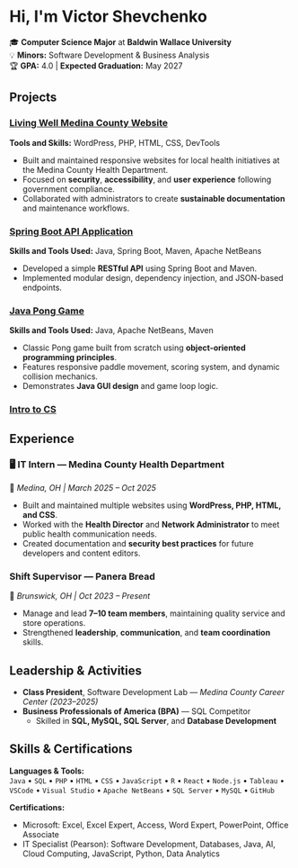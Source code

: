 # Hi, I'm Victor Shevchenko

🎓 **Computer Science Major** at **Baldwin Wallace University**  
💡 **Minors:** Software Development & Business Analysis  
🏆 **GPA:** 4.0 | **Expected Graduation:** May 2027  

## Projects

### [Living Well Medina County Website](https://livingwellmedinacounty.com/)
**Tools and Skills:** WordPress, PHP, HTML, CSS, DevTools  
- Built and maintained responsive websites for local health initiatives at the Medina County Health Department.  
- Focused on **security**, **accessibility**, and **user experience** following government compliance.  
- Collaborated with administrators to create **sustainable documentation** and maintenance workflows.  


###  [Spring Boot API Application](#)
**Skills and Tools Used:** Java, Spring Boot, Maven, Apache NetBeans  
- Developed a  simple **RESTful API** using Spring Boot and Maven.  
- Implemented modular design, dependency injection, and JSON-based endpoints.  
  

### [Java Pong Game](#)
**Skills and Tools Used:** Java, Apache NetBeans, Maven  
- Classic Pong game built from scratch using **object-oriented programming principles**.  
- Features responsive paddle movement, scoring system, and dynamic collision mechanics.  
- Demonstrates **Java GUI design** and game loop logic.

### [Intro to CS](#)


## Experience

### 🖥️ **IT Intern — Medina County Health Department**  
📍 *Medina, OH | March 2025 – Oct 2025*  
- Built and maintained multiple websites using **WordPress, PHP, HTML, and CSS**.  
- Worked with the **Health Director** and **Network Administrator** to meet public health communication needs.  
- Created documentation and **security best practices** for future developers and content editors.  

###  **Shift Supervisor — Panera Bread**  
📍 *Brunswick, OH | Oct 2023 – Present*  
- Manage and lead **7–10 team members**, maintaining quality service and store operations.  
- Strengthened **leadership**, **communication**, and **team coordination** skills.  


##  Leadership & Activities

- **Class President**, Software Development Lab — *Medina County Career Center (2023–2025)*  
- **Business Professionals of America (BPA)** — SQL Competitor  
  - Skilled in **SQL, MySQL, SQL Server**, and **Database Development**  


## Skills & Certifications

**Languages & Tools:**  
`Java` • `SQL` • `PHP` • `HTML` • `CSS` • `JavaScript` • `R` • `React` • `Node.js` • `Tableau` • `VSCode` • `Visual Studio` • `Apache NetBeans` • `SQL Server` • `MySQL` • `GitHub`

**Certifications:**  
- Microsoft: Excel, Excel Expert, Access, Word Expert, PowerPoint, Office Associate  
- IT Specialist (Pearson): Software Development, Databases, Java, AI, Cloud Computing, JavaScript, Python, Data Analytics  



